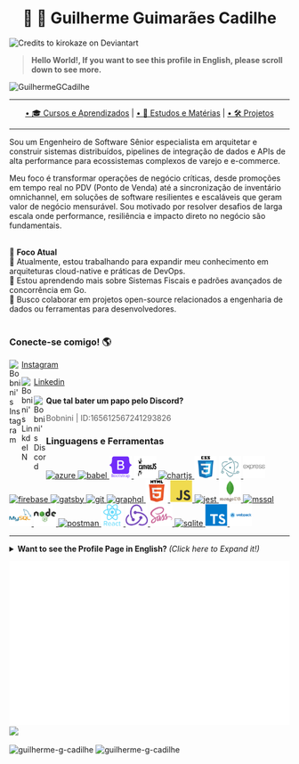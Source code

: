 <h1 align="center"> 🎲 👑 Guilherme Guimarães Cadilhe </h1>

![Credits to kirokaze on Deviantart](https://images-wixmp-ed30a86b8c4ca887773594c2.wixmp.com/f/12cbe8a4-f55c-4b40-85bb-d8e1405e7b84/datjp1z-fc3069a4-9ffc-40d0-861b-a53e6a267634.gif?token=eyJ0eXAiOiJKV1QiLCJhbGciOiJIUzI1NiJ9.eyJzdWIiOiJ1cm46YXBwOiIsImlzcyI6InVybjphcHA6Iiwib2JqIjpbW3sicGF0aCI6IlwvZlwvMTJjYmU4YTQtZjU1Yy00YjQwLTg1YmItZDhlMTQwNWU3Yjg0XC9kYXRqcDF6LWZjMzA2OWE0LTlmZmMtNDBkMC04NjFiLWE1M2U2YTI2NzYzNC5naWYifV1dLCJhdWQiOlsidXJuOnNlcnZpY2U6ZmlsZS5kb3dubG9hZCJdfQ.EhZ4RizC9z6297iq2CQG7W1pWlGvBUG3fKjQtGVIImQ)

>**Hello World!, If you want to see this profile in English, please scroll down to see more.**

<p align="left"> <img src="https://komarev.com/ghpvc/?username=guilherme-g-cadilhe&label=Profile%20views&color=0e75b6&style=flat" alt="GuilhermeGCadilhe" /> </p>

---
<p align="center">
  <a href="https://github.com/Guilherme-G-Cadilhe/Cursos">• 🎓 Cursos e Aprendizados</a> |
    <a href="https://github.com/Guilherme-G-Cadilhe/Estudos-Materias">• 📘 Estudos e Matérias</a> |
   <a href="https://github.com/Guilherme-G-Cadilhe/Projetos">• 🛠️ Projetos</a> 
</p>

---

Sou um Engenheiro de Software Sênior especialista em arquitetar e construir sistemas distribuídos, pipelines de integração de dados e APIs de alta performance para ecossistemas complexos de varejo e e-commerce.<br/>

Meu foco é transformar operações de negócio críticas, desde promoções em tempo real no PDV (Ponto de Venda) até a sincronização de inventário omnichannel, em soluções de software resilientes e escaláveis que geram valor de negócio mensurável. Sou motivado por resolver desafios de larga escala onde performance, resiliência e impacto direto no negócio são fundamentais.<br/><br/>

🚀 **Foco Atual**<br/>
🔭 Atualmente, estou trabalhando para expandir meu conhecimento em arquiteturas cloud-native e práticas de DevOps.<br/>
🌱 Estou aprendendo mais sobre Sistemas Fiscais e padrões avançados de concorrência em Go.<br/>
👯 Busco colaborar em projetos open-source relacionados a engenharia de dados ou ferramentas para desenvolvedores.<br/>
<br/>

### Conecte-se comigo! 🌎
<a><img align="left" alt="Bobnini's Instagram" width="22px" src="https://cdn.jsdelivr.net/npm/simple-icons@v3/icons/instagram.svg" />
</a><a href="https://instagram.com/guicadilhe">Instagram</a>
<br/>

<a><img align="left" alt="Bobnini's LinkdeIN" width="22px" src="https://cdn.jsdelivr.net/npm/simple-icons@v3/icons/linkedin.svg" />
</a><a href="https://br.linkedin.com/in/guilhermecadilhe">Linkedin </a>
<br/>  <br/> 
<a> <img align="left" alt="Bobnini's Discord" width="22px" src="https://cdn.jsdelivr.net/npm/simple-icons@v3/icons/discord.svg" /> </a> **Que tal bater um papo pelo Discord?** 
>Bobnini | ID:165612567241293826

### Linguagens e Ferramentas

  <p align="left"> <a href="https://azure.microsoft.com/en-in/" target="_blank" rel="noreferrer"> <img src="https://www.vectorlogo.zone/logos/microsoft_azure/microsoft_azure-icon.svg" alt="azure" width="40" height="40"/> </a> <a href="https://babeljs.io/" target="_blank" rel="noreferrer"> <img src="https://www.vectorlogo.zone/logos/babeljs/babeljs-icon.svg" alt="babel" width="40" height="40"/> </a> <a href="https://getbootstrap.com" target="_blank" rel="noreferrer"> <img src="https://raw.githubusercontent.com/devicons/devicon/master/icons/bootstrap/bootstrap-plain-wordmark.svg" alt="bootstrap" width="40" height="40"/> </a> <a href="https://canvasjs.com" target="_blank" rel="noreferrer"> <img src="https://raw.githubusercontent.com/Hardik0307/Hardik0307/master/assets/canvasjs-charts.svg" alt="canvasjs" width="40" height="40"/> </a> <a href="https://www.chartjs.org" target="_blank" rel="noreferrer"> <img src="https://www.chartjs.org/media/logo-title.svg" alt="chartjs" width="40" height="40"/> </a> <a href="https://www.w3schools.com/css/" target="_blank" rel="noreferrer"> <img src="https://raw.githubusercontent.com/devicons/devicon/master/icons/css3/css3-original-wordmark.svg" alt="css3" width="40" height="40"/> </a> <a href="https://www.electronjs.org" target="_blank" rel="noreferrer"> <img src="https://raw.githubusercontent.com/devicons/devicon/master/icons/electron/electron-original.svg" alt="electron" width="40" height="40"/> </a> <a href="https://expressjs.com" target="_blank" rel="noreferrer"> <img src="https://raw.githubusercontent.com/devicons/devicon/master/icons/express/express-original-wordmark.svg" alt="express" width="40" height="40"/> </a> <a href="https://firebase.google.com/" target="_blank" rel="noreferrer"> <img src="https://www.vectorlogo.zone/logos/firebase/firebase-icon.svg" alt="firebase" width="40" height="40"/> </a> <a href="https://www.gatsbyjs.com/" target="_blank" rel="noreferrer"> <img src="https://www.vectorlogo.zone/logos/gatsbyjs/gatsbyjs-icon.svg" alt="gatsby" width="40" height="40"/> </a> <a href="https://git-scm.com/" target="_blank" rel="noreferrer"> <img src="https://www.vectorlogo.zone/logos/git-scm/git-scm-icon.svg" alt="git" width="40" height="40"/> </a> <a href="https://graphql.org" target="_blank" rel="noreferrer"> <img src="https://www.vectorlogo.zone/logos/graphql/graphql-icon.svg" alt="graphql" width="40" height="40"/> </a> <a href="https://www.w3.org/html/" target="_blank" rel="noreferrer"> <img src="https://raw.githubusercontent.com/devicons/devicon/master/icons/html5/html5-original-wordmark.svg" alt="html5" width="40" height="40"/> </a> <a href="https://developer.mozilla.org/en-US/docs/Web/JavaScript" target="_blank" rel="noreferrer"> <img src="https://raw.githubusercontent.com/devicons/devicon/master/icons/javascript/javascript-original.svg" alt="javascript" width="40" height="40"/> </a> <a href="https://jestjs.io" target="_blank" rel="noreferrer"> <img src="https://www.vectorlogo.zone/logos/jestjsio/jestjsio-icon.svg" alt="jest" width="40" height="40"/> </a> <a href="https://www.mongodb.com/" target="_blank" rel="noreferrer"> <img src="https://raw.githubusercontent.com/devicons/devicon/master/icons/mongodb/mongodb-original-wordmark.svg" alt="mongodb" width="40" height="40"/> </a> <a href="https://www.microsoft.com/en-us/sql-server" target="_blank" rel="noreferrer"> <img src="https://www.svgrepo.com/show/303229/microsoft-sql-server-logo.svg" alt="mssql" width="40" height="40"/> </a> <a href="https://www.mysql.com/" target="_blank" rel="noreferrer"> <img src="https://raw.githubusercontent.com/devicons/devicon/master/icons/mysql/mysql-original-wordmark.svg" alt="mysql" width="40" height="40"/> </a> <a href="https://nodejs.org" target="_blank" rel="noreferrer"> <img src="https://raw.githubusercontent.com/devicons/devicon/master/icons/nodejs/nodejs-original-wordmark.svg" alt="nodejs" width="40" height="40"/> </a> <a href="https://postman.com" target="_blank" rel="noreferrer"> <img src="https://www.vectorlogo.zone/logos/getpostman/getpostman-icon.svg" alt="postman" width="40" height="40"/> </a> <a href="https://reactjs.org/" target="_blank" rel="noreferrer"> <img src="https://raw.githubusercontent.com/devicons/devicon/master/icons/react/react-original-wordmark.svg" alt="react" width="40" height="40"/> </a> <a href="https://redux.js.org" target="_blank" rel="noreferrer"> <img src="https://raw.githubusercontent.com/devicons/devicon/master/icons/redux/redux-original.svg" alt="redux" width="40" height="40"/> </a> <a href="https://sass-lang.com" target="_blank" rel="noreferrer"> <img src="https://raw.githubusercontent.com/devicons/devicon/master/icons/sass/sass-original.svg" alt="sass" width="40" height="40"/> </a> <a href="https://www.sqlite.org/" target="_blank" rel="noreferrer"> <img src="https://www.vectorlogo.zone/logos/sqlite/sqlite-icon.svg" alt="sqlite" width="40" height="40"/> </a> <a href="https://www.typescriptlang.org/" target="_blank" rel="noreferrer"> <img src="https://raw.githubusercontent.com/devicons/devicon/master/icons/typescript/typescript-original.svg" alt="typescript" width="40" height="40"/> </a> <a href="https://webpack.js.org" target="_blank" rel="noreferrer"> <img src="https://raw.githubusercontent.com/devicons/devicon/d00d0969292a6569d45b06d3f350f463a0107b0d/icons/webpack/webpack-original-wordmark.svg" alt="webpack" width="40" height="40"/> </a> </p>



---

<details>
  <summary> <b> Want to see the Profile Page in English? </b> <i>(Click here to Expand it!)</i> </summary>
  <br>
  
  
I am a Senior Software Engineer specializing in architecting and building distributed systems, data integration pipelines, and high-performance APIs for complex retail and e-commerce ecosystems.<br/>

My focus is on transforming critical business operations, from real-time promotions at the POS to omnichannel inventory synchronization, into resilient, scalable software solutions that drive measurable business value. I thrive on solving large-scale challenges where performance, resilience, and direct business impact are paramount.<br/><br/>


🚀 **Current Focus**<br/>
🔭 I’m currently working on expanding my knowledge in cloud-native architectures and DevOps practices.<br/>
🌱 I’m currently learning more about Fiscal Systems and advanced concurrency patterns in Go.<br/>
👯 I’m looking to collaborate on open-source projects related to data engineering or developer tools.<br/>
<br/>

### Connect with me! 🌎
<a><img align="left" alt="Bobnini's Instagram" width="22px" src="https://cdn.jsdelivr.net/npm/simple-icons@v3/icons/instagram.svg" />
</a><a href="https://instagram.com/guicadilhe">Instagram</a>
<br/> <br/>
<a><img align="left" alt="Bobnini's LinkdeIN" width="22px" src="https://cdn.jsdelivr.net/npm/simple-icons@v3/icons/linkedin.svg" />
</a><a href="https://br.linkedin.com/in/guilhermecadilhe">Linkedin </a>
<br/>  <br/> 
<a> <img align="left" alt="Bobnini's Discord" width="22px" src="https://cdn.jsdelivr.net/npm/simple-icons@v3/icons/discord.svg" /> </a> **What about a chat on discord?** 
>Bobnini | ID:165612567241293826

### Languagues and Tools
<p align="left"> <a href="https://azure.microsoft.com/en-in/" target="_blank" rel="noreferrer"> <img src="https://www.vectorlogo.zone/logos/microsoft_azure/microsoft_azure-icon.svg" alt="azure" width="40" height="40"/> </a> <a href="https://babeljs.io/" target="_blank" rel="noreferrer"> <img src="https://www.vectorlogo.zone/logos/babeljs/babeljs-icon.svg" alt="babel" width="40" height="40"/> </a> <a href="https://getbootstrap.com" target="_blank" rel="noreferrer"> <img src="https://raw.githubusercontent.com/devicons/devicon/master/icons/bootstrap/bootstrap-plain-wordmark.svg" alt="bootstrap" width="40" height="40"/> </a> <a href="https://canvasjs.com" target="_blank" rel="noreferrer"> <img src="https://raw.githubusercontent.com/Hardik0307/Hardik0307/master/assets/canvasjs-charts.svg" alt="canvasjs" width="40" height="40"/> </a> <a href="https://www.chartjs.org" target="_blank" rel="noreferrer"> <img src="https://www.chartjs.org/media/logo-title.svg" alt="chartjs" width="40" height="40"/> </a> <a href="https://www.w3schools.com/css/" target="_blank" rel="noreferrer"> <img src="https://raw.githubusercontent.com/devicons/devicon/master/icons/css3/css3-original-wordmark.svg" alt="css3" width="40" height="40"/> </a> <a href="https://www.electronjs.org" target="_blank" rel="noreferrer"> <img src="https://raw.githubusercontent.com/devicons/devicon/master/icons/electron/electron-original.svg" alt="electron" width="40" height="40"/> </a> <a href="https://expressjs.com" target="_blank" rel="noreferrer"> <img src="https://raw.githubusercontent.com/devicons/devicon/master/icons/express/express-original-wordmark.svg" alt="express" width="40" height="40"/> </a> <a href="https://firebase.google.com/" target="_blank" rel="noreferrer"> <img src="https://www.vectorlogo.zone/logos/firebase/firebase-icon.svg" alt="firebase" width="40" height="40"/> </a> <a href="https://www.gatsbyjs.com/" target="_blank" rel="noreferrer"> <img src="https://www.vectorlogo.zone/logos/gatsbyjs/gatsbyjs-icon.svg" alt="gatsby" width="40" height="40"/> </a> <a href="https://git-scm.com/" target="_blank" rel="noreferrer"> <img src="https://www.vectorlogo.zone/logos/git-scm/git-scm-icon.svg" alt="git" width="40" height="40"/> </a> <a href="https://graphql.org" target="_blank" rel="noreferrer"> <img src="https://www.vectorlogo.zone/logos/graphql/graphql-icon.svg" alt="graphql" width="40" height="40"/> </a> <a href="https://www.w3.org/html/" target="_blank" rel="noreferrer"> <img src="https://raw.githubusercontent.com/devicons/devicon/master/icons/html5/html5-original-wordmark.svg" alt="html5" width="40" height="40"/> </a> <a href="https://developer.mozilla.org/en-US/docs/Web/JavaScript" target="_blank" rel="noreferrer"> <img src="https://raw.githubusercontent.com/devicons/devicon/master/icons/javascript/javascript-original.svg" alt="javascript" width="40" height="40"/> </a> <a href="https://jestjs.io" target="_blank" rel="noreferrer"> <img src="https://www.vectorlogo.zone/logos/jestjsio/jestjsio-icon.svg" alt="jest" width="40" height="40"/> </a> <a href="https://www.mongodb.com/" target="_blank" rel="noreferrer"> <img src="https://raw.githubusercontent.com/devicons/devicon/master/icons/mongodb/mongodb-original-wordmark.svg" alt="mongodb" width="40" height="40"/> </a> <a href="https://www.microsoft.com/en-us/sql-server" target="_blank" rel="noreferrer"> <img src="https://www.svgrepo.com/show/303229/microsoft-sql-server-logo.svg" alt="mssql" width="40" height="40"/> </a> <a href="https://www.mysql.com/" target="_blank" rel="noreferrer"> <img src="https://raw.githubusercontent.com/devicons/devicon/master/icons/mysql/mysql-original-wordmark.svg" alt="mysql" width="40" height="40"/> </a> <a href="https://nodejs.org" target="_blank" rel="noreferrer"> <img src="https://raw.githubusercontent.com/devicons/devicon/master/icons/nodejs/nodejs-original-wordmark.svg" alt="nodejs" width="40" height="40"/> </a> <a href="https://postman.com" target="_blank" rel="noreferrer"> <img src="https://www.vectorlogo.zone/logos/getpostman/getpostman-icon.svg" alt="postman" width="40" height="40"/> </a> <a href="https://reactjs.org/" target="_blank" rel="noreferrer"> <img src="https://raw.githubusercontent.com/devicons/devicon/master/icons/react/react-original-wordmark.svg" alt="react" width="40" height="40"/> </a> <a href="https://redux.js.org" target="_blank" rel="noreferrer"> <img src="https://raw.githubusercontent.com/devicons/devicon/master/icons/redux/redux-original.svg" alt="redux" width="40" height="40"/> </a> <a href="https://sass-lang.com" target="_blank" rel="noreferrer"> <img src="https://raw.githubusercontent.com/devicons/devicon/master/icons/sass/sass-original.svg" alt="sass" width="40" height="40"/> </a> <a href="https://www.sqlite.org/" target="_blank" rel="noreferrer"> <img src="https://www.vectorlogo.zone/logos/sqlite/sqlite-icon.svg" alt="sqlite" width="40" height="40"/> </a> <a href="https://www.typescriptlang.org/" target="_blank" rel="noreferrer"> <img src="https://raw.githubusercontent.com/devicons/devicon/master/icons/typescript/typescript-original.svg" alt="typescript" width="40" height="40"/> </a> <a href="https://webpack.js.org" target="_blank" rel="noreferrer"> <img src="https://raw.githubusercontent.com/devicons/devicon/d00d0969292a6569d45b06d3f350f463a0107b0d/icons/webpack/webpack-original-wordmark.svg" alt="webpack" width="40" height="40"/> </a> </p>
  </details>
  
<p>
 <img  src="https://github.com/Guilherme-G-Cadilhe/Github-Stats-Teste/blob/master/generated/overview.svg" />
  <img  src="https://github-readme-stats.vercel.app/api?username=Guilherme-G-Cadilhe&show_icons=true&theme=buefy" />
</p>
 
<p>
<img  src="https://github-readme-stats.vercel.app/api/top-langs/?username=guilherme-g-cadilhe&layout=compact&show_icons=true&theme=buefy&langs_count=10&exclude_repo=Github-Stats-Teste" alt="guilherme-g-cadilhe" />
<img  src="https://github-readme-streak-stats.herokuapp.com/?user=guilherme-g-cadilhe&" alt="guilherme-g-cadilhe" />
</p>






